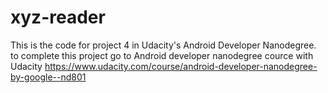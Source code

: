 # xyz-reader

This is the code for project 4 in Udacity's Android Developer Nanodegree. to complete this project go to Android developer nanodegree cource with Udacity https://www.udacity.com/course/android-developer-nanodegree-by-google--nd801
